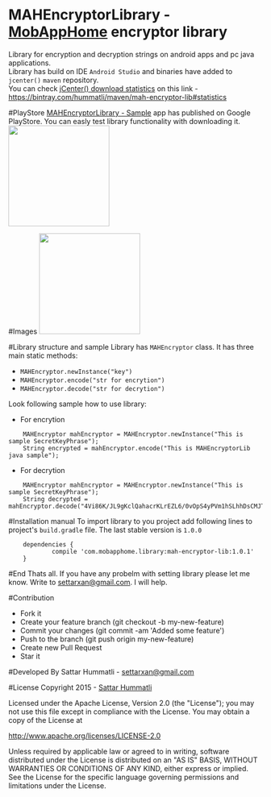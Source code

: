 # MAHEncryptorLibrary - <a href="https://play.google.com/store/apps/developer?id=MobAppHome">MobAppHome</a>  encryptor library

Library for encryption and decryption strings on android apps and pc java applications.  
Library has build on IDE `Android Studio` and binaries have added to `jcenter()`  `maven` repository.
<br>You can check  <a href="https://bintray.com/hummatli/maven/mah-encryptor-lib#statistics">jCenter() download statistics</a> on this link - https://bintray.com/hummatli/maven/mah-encryptor-lib#statistics

#PlayStore
<a href="https://play.google.com/store/apps/details?id=com.mobapphome.mahencryptorlib">MAHEncryptorLibrary - Sample</a> app has published on Google PlayStore. You can easly test library functionality with downloading it.
<br><a href="https://play.google.com/store/apps/details?id=com.mobapphome.mahencryptorlib"><img src="https://github.com/hummatli/MAHEncryptorLib/blob/master/imgs/google-play-badge.png" width="200px"/></a> 

#Images
<img src="https://github.com/hummatli/MAHEncryptorLib/blob/master/imgs/main_activity.png" width="200px"/>


#Library structure and sample
Library has `MAHEncryptor` class. It has three main static methods:
* `MAHEncryptor.newInstance("key")`
* `MAHEncryptor.encode("str for encrytion")`
* `MAHEncryptor.decode("str for decrytion")`

Look following sample how to use library:
* For encrytion
```
	MAHEncryptor mahEncryptor = MAHEncryptor.newInstance("This is sample SecretKeyPhrase");
	String encrypted = mahEncryptor.encode("This is MAHEncryptorLib java sample");
```
* For decrytion
```
	MAHEncryptor mahEncryptor = MAHEncryptor.newInstance("This is sample SecretKeyPhrase");
	String decrypted = mahEncryptor.decode("4Vi86K/JL9gKclQahacrKLrEZL6/0vOpS4yPVm1hSLhhDsCMJTyd4A==");
```


#Installation manual
To import library to you project add following lines to project's `build.gradle` file. The last stable version is `1.0.0`

```
	dependencies {
    		compile 'com.mobapphome.library:mah-encryptor-lib:1.0.1'
	}
```


#End
Thats all. If you have any probelm with setting library please let me know. Write to settarxan@gmail.com. I will help.


#Contribution
* Fork it
* Create your feature branch (git checkout -b my-new-feature)
* Commit your changes (git commit -am 'Added some feature')
* Push to the branch (git push origin my-new-feature)
* Create new Pull Request
* Star it


#Developed By
Sattar Hummatli - settarxan@gmail.com


#License
Copyright 2015  - <a href="https://www.linkedin.com/in/hummatli">Sattar Hummatli</a>   

Licensed under the Apache License, Version 2.0 (the "License");
you may not use this file except in compliance with the License.
You may obtain a copy of the License at

   http://www.apache.org/licenses/LICENSE-2.0

Unless required by applicable law or agreed to in writing, software
distributed under the License is distributed on an "AS IS" BASIS,
WITHOUT WARRANTIES OR CONDITIONS OF ANY KIND, either express or implied.
See the License for the specific language governing permissions and
limitations under the License.
